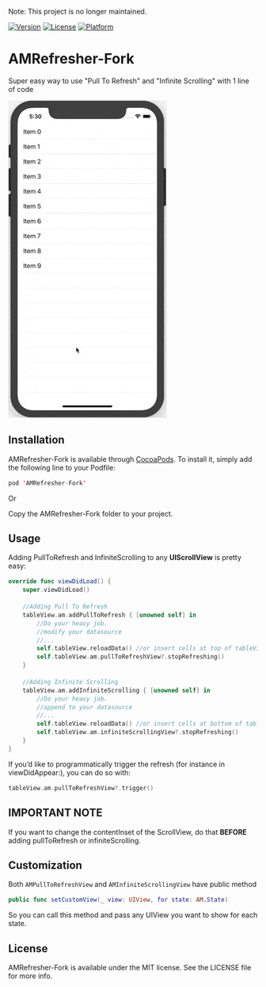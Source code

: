 Note: This project is no longer maintained.


[![Version](https://img.shields.io/cocoapods/v/AMRefresher.svg?style=flat)](https://cocoapods.org/pods/AMRefresher)
[![License](https://img.shields.io/cocoapods/l/AMRefresher.svg?style=flat)](https://cocoapods.org/pods/AMRefresher)
[![Platform](https://img.shields.io/cocoapods/p/AMRefresher.svg?style=flat)](https://cocoapods.org/pods/AMRefresher)


# AMRefresher-Fork
Super easy way to use "Pull To Refresh" and "Infinite Scrolling" with 1 line of code

<img src="https://raw.githubusercontent.com/arturdev/AMRefresher/master/demo.gif">

## Installation

AMRefresher-Fork is available through [CocoaPods](https://cocoapods.org). To install
it, simply add the following line to your Podfile:

```Swift
pod 'AMRefresher-Fork'
```

Or

Copy the AMRefresher-Fork folder to your project.

## Usage

Adding PullToRefresh and InfiniteScrolling to any <b>UIScrollView</b> is pretty easy: 

```Swift
override func viewDidLoad() {
    super.viewDidLoad()

    //Adding Pull To Refresh
    tableView.am.addPullToRefresh { [unowned self] in
        //Do your heavy job.
        //modify your datasource
        //...
        self.tableView.reloadData() //or insert cells at top of tableView
        self.tableView.am.pullToRefreshView?.stopRefreshing()
    }
 
    //Adding Infinite Scrolling
    tableView.am.addInfiniteScrolling { [unowned self] in
        //Do your heavy job.
        //append to your datasource
        //...
        self.tableView.reloadData() //or insert cells at bottom of tableView
        self.tableView.am.infiniteScrollingView?.stopRefreshing()
    }
}
```

If you’d like to programmatically trigger the refresh (for instance in viewDidAppear:), you can do so with:
```Swift
tableView.am.pullToRefreshView?.trigger()
```

## IMPORTANT NOTE

If you want to change the contentInset of the ScrollView, do that **BEFORE** adding pullToRefresh or infiniteScrolling.

## Customization

Both `AMPullToRefreshView` and `AMInfiniteScrollingView` have public method 
```Swift
public func setCustomView(_ view: UIView, for state: AM.State)
```
So you can call this method and pass any UIView you want to show for each state.

## License

AMRefresher-Fork is available under the MIT license. See the LICENSE file for more info.

